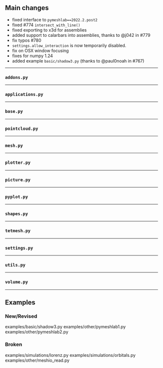 ## Main changes

- fixed interface to `pymeshlab==2022.2.post2`
- fixed #774 `intersect_with_line()`
- fixed exporting to x3d for assemblies
- added support to calarbars into assemblies, thanks to @j042 in  #779
- fix typos #780
- `settings.allow_interaction` is now temporarily disabled.
- fix on OSX window focusing
- fixes for numpy 1.24
- added example `basic/shadow3.py` (thanks to @paul0noah in #767)


---
### `addons.py`

---
### `applications.py`

---
### `base.py`

---
### `pointcloud.py`


---
### `mesh.py`

---
### `plotter.py`

---
### `picture.py`

---
### `pyplot.py`

---
### `shapes.py`

---
### `tetmesh.py`


---
### `settings.py`

---
### `utils.py`

---
### `volume.py`


-------------------------
## Examples

### New/Revised
examples/basic/shadow3.py
examples/other/pymeshlab1.py
examples/other/pymeshlab2.py


### Broken
examples/simulations/lorenz.py
examples/simulations/orbitals.py
examples/other/meshio_read.py



